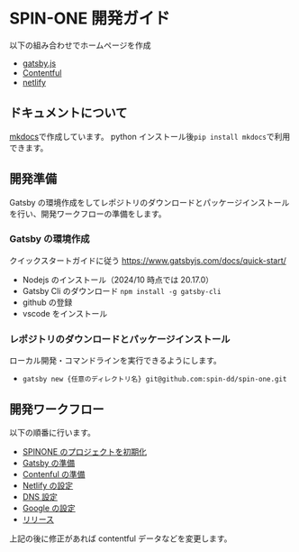 # SPIN-ONE 開発ガイド

以下の組み合わせでホームページを作成

- [gatsby.js](https://www.gatsbyjs.com/)
- [Contentful](https://www.contentful.com/)
- [netlify](https://www.netlify.com/)

## ドキュメントについて

[mkdocs](https://mkdocs-origin.readthedocs.io/en/latest/)で作成しています。
python インストール後`pip install mkdocs`で利用できます。

## 開発準備

Gatsby の環境作成をしてレポジトリのダウンロードとパッケージインストールを行い、開発ワークフローの準備をします。

### Gatsby の環境作成

クイックスタートガイドに従う
<https://www.gatsbyjs.com/docs/quick-start/>

- Nodejs のインストール（2024/10 時点では 20.17.0）
- Gatsby Cli のダウンロード `npm install -g gatsby-cli`
- github の登録
- vscode をインストール

### レポジトリのダウンロードとパッケージインストール

ローカル開発・コマンドラインを実行できるようにします。

- `gatsby new {任意のディレクトリ名} git@github.com:spin-dd/spin-one.git`

## 開発ワークフロー

以下の順番に行います。

- [SPINONE のプロジェクトを初期化](./github/readme.md)
- [Gatsby の準備](./Gatsby/readme.md)
- [Contenful の準備](./Contentful/readme.md)
- [Netlify の設定](./netlify/readme.md)
- [DNS 設定](./DNS/readme.md)
- [Google の設定](./Google/readme.md)
- [リリース](./release/readme.md)

上記の後に修正があれば contentful データなどを変更します。
